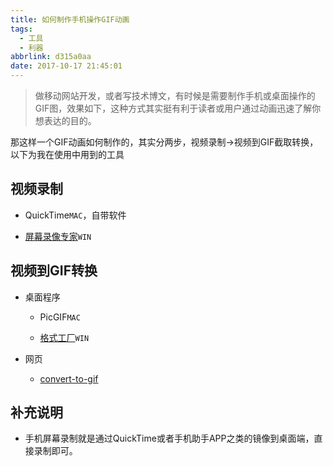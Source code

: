 ```yaml
---
title: 如何制作手机操作GIF动画
tags:
  - 工具
  - 利器
abbrlink: d315a0aa
date: 2017-10-17 21:45:01
---
```

> 做移动网站开发，或者写技术博文，有时候是需要制作手机或桌面操作的GIF图，效果如下，这种方式其实挺有利于读者或用户通过动画迅速了解你想表达的目的。



那这样一个GIF动画如何制作的，其实分两步，视频录制->视频到GIF截取转换，以下为我在使用中用到的工具

## 视频录制
+ QuickTime`MAC`，自带软件


+ [屏幕录像专家](http://www.tlxsoft.com/index1.htm)`WIN`


## 视频到GIF转换

+ 桌面程序
    - PicGIF`MAC`
    
    
    - [格式工厂](http://www.pcfreetime.com/formatfactory/CN/index.html)`WIN`
    
+ 网页
   - [convert-to-gif](https://image.online-convert.com/convert-to-gif)
   

## 补充说明

+ 手机屏幕录制就是通过QuickTime或者手机助手APP之类的镜像到桌面端，直接录制即可。
